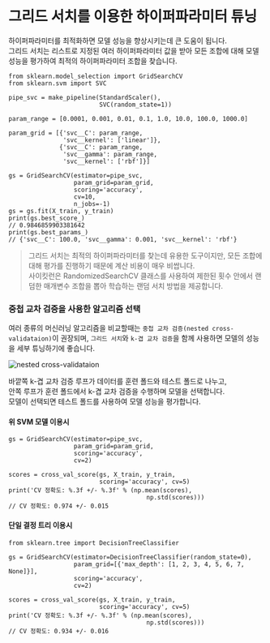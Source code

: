 # 그리드 서치를 이용한 하이퍼파라미터 튜닝

하이퍼파라미터를 최적화하면 모델 성능을 향상시키는데 큰 도움이 됩니다.  
그리드 서치는 리스트로 지정된 여러 하이퍼파라미터 값을 받아 모든 조합에 대해 모델 성능을 평가하여 최적의 하이퍼파라미터 조합을 찾습니다.

```
from sklearn.model_selection import GridSearchCV
from sklearn.svm import SVC

pipe_svc = make_pipeline(StandardScaler(),
                         SVC(random_state=1))

param_range = [0.0001, 0.001, 0.01, 0.1, 1.0, 10.0, 100.0, 1000.0]

param_grid = [{'svc__C': param_range, 
               'svc__kernel': ['linear']},
              {'svc__C': param_range, 
               'svc__gamma': param_range, 
               'svc__kernel': ['rbf']}]

gs = GridSearchCV(estimator=pipe_svc, 
                  param_grid=param_grid, 
                  scoring='accuracy', 
                  cv=10,
                  n_jobs=-1)
gs = gs.fit(X_train, y_train)
print(gs.best_score_)
// 0.9846859903381642
print(gs.best_params_)
// {'svc__C': 100.0, 'svc__gamma': 0.001, 'svc__kernel': 'rbf'}
```

> 그리드 서치는 최적의 하이퍼파라미터를 찾는데 유용한 도구이지만, 모든 조합에 대해 평가를 진행하기 때문에 계산 비용이 매우 비쌉니다.  
> 사이킷런은 RandomizedSearchCV 클래스를 사용하여 제한된 횟수 안에서 랜덤한 매개변수 조합을 뽑아 학습하는 랜덤 서치 방법을 제공합니다.

### 중첩 교차 검증을 사용한 알고리즘 선택

여러 종류의 머신러닝 알고리즘을 비교할때는 `중첩 교차 검증(nested cross-validataion)`이 권장되며, `그리드 서치`와 `k-겹 교차 검증`을 함께 사용하면 모델의 성능을 세부 튜닝하기에 좋습니다.

![nested cross-validataion](http://cfile27.uf.tistory.com/image/990466355E24F98231530A)

바깥쪽 k-겹 교차 검증 루프가 데이터를 훈련 폴드와 테스트 폴드로 나누고,  
안쪽 루프가 훈련 폴드에서 k-겹 교차 검증을 수행하며 모델을 선택합니다.  
모델이 선택되면 테스트 폴드를 사용하여 모델 성능을 평가합니다.

#### 위 SVM 모델 이용시

```
gs = GridSearchCV(estimator=pipe_svc,
                  param_grid=param_grid,
                  scoring='accuracy',
                  cv=2)

scores = cross_val_score(gs, X_train, y_train, 
                         scoring='accuracy', cv=5)
print('CV 정확도: %.3f +/- %.3f' % (np.mean(scores),
                                      np.std(scores)))
// CV 정확도: 0.974 +/- 0.015
```

#### 단일 결정 트리 이용시

```
from sklearn.tree import DecisionTreeClassifier

gs = GridSearchCV(estimator=DecisionTreeClassifier(random_state=0),
                  param_grid=[{'max_depth': [1, 2, 3, 4, 5, 6, 7, None]}],
                  scoring='accuracy',
                  cv=2)

scores = cross_val_score(gs, X_train, y_train, 
                         scoring='accuracy', cv=5)
print('CV 정확도: %.3f +/- %.3f' % (np.mean(scores), 
                                      np.std(scores)))
// CV 정확도: 0.934 +/- 0.016
```
